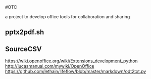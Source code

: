 #OTC

a project to develop office tools for collaboration and sharing 

## pptx2pdf.sh

## SourceCSV

https://wiki.openoffice.org/wiki/Extensions_development_python
http://lucasmanual.com/mywiki/OpenOffice
https://github.com/lethain/lifeflow/blob/master/markdown/odt2txt.py
